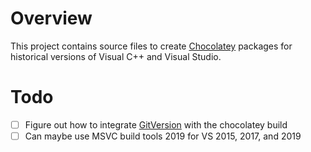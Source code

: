 # Overview

This project contains source files to create
[Chocolatey](https://chocolatey.org/) packages for historical versions
of Visual C++ and Visual Studio.

# Todo

- [ ] Figure out how to integrate
    [GitVersion](https://gitversion.readthedocs.io/en/latest/input/docs/build-server-support/build-server/azure-devops/)
    with the chocolatey build
- [ ] Can maybe use MSVC build tools 2019 for VS 2015, 2017, and 2019
